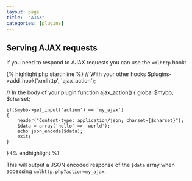 ```yaml
---
layout: page
title:  "AJAX"
categories: [plugins]
---
```


## Serving AJAX requests

If you need to respond to AJAX requests you can use the `xmlhttp` hook:

{% highlight php startinline %}
// With your other hooks
$plugins->add_hook('xmlhttp', 'ajax_action');

// In the body of your plugin
function ajax_action()
{
    global $mybb, $charset;

    if($mybb->get_input('action') == 'my_ajax')
    {
        header("Content-type: application/json; charset={$charset}");
        $data = array('hello' => 'world');
        echo json_encode($data);
        exit;
    }
}
{% endhighlight %}

This will output a JSON encoded response of the `$data` array when accessing `xmlhttp.php?action=my_ajax`.